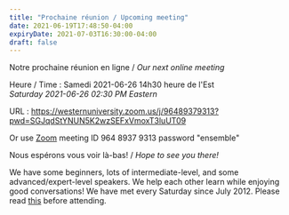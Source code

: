 ```yaml
---
title: "Prochaine réunion / Upcoming meeting"
date: 2021-06-19T17:48:50-04:00
expiryDate: 2021-07-03T16:30:00-04:00
draft: false
---
```


Notre prochaine réunion en ligne / _Our next online meeting_

Heure / Time
: Samedi 2021-06-26 14h30 heure de l'Est  
  _Saturday 2021-06-26 02:30 PM Eastern_

URL
: https://westernuniversity.zoom.us/j/96489379313?pwd=SGJqdStYNUN5K2wzSEFxVmoxT3luUT09

Or use [Zoom](https://zoom.us/) meeting ID 964 8937 9313 password "ensemble"
<!--more-->

Nous espérons vous voir là-bas! / _Hope to see you there!_

We have some beginners, lots of intermediate-level, and some advanced/expert-level speakers. We help each other learn while enjoying good conversations! We have met every Saturday since July 2012. Please read [this](/about/) before attending.
